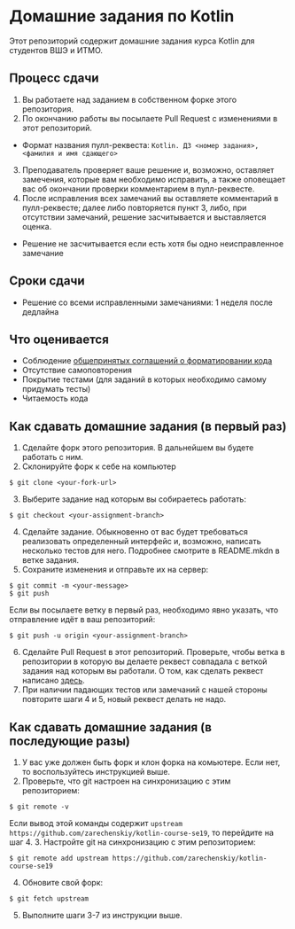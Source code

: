 # Домашние задания по Kotlin

Этот репозиторий содержит домашние задания курса Kotlin для студентов ВШЭ и ИТМО.

## Процесс сдачи

1. Вы работаете над заданием в собственном форке этого репозитория.
2. По окончанию работы вы посылаете Pull Request с изменениями в этот репозиторий.
  - Формат названия пулл-реквеста: `Kotlin. ДЗ <номер задания>, <фамилия и имя сдающего>`
3. Преподаватель проверяет ваше решение и, возможно, оставляет замечения, которые вам необходимо исправить, а также оповещает вас об окончании проверки комментарием в пулл-реквесте.
4. После исправления всех замечаний вы оставляете комментарий в пулл-реквесте; далее либо повторяется пункт 3, либо, при отсутствии замечаний, решение засчитывается и выставляется оценка.
  - Решение не засчитывается если есть хотя бы одно неисправленное замечание

## Сроки сдачи

- Решение со всеми исправленными замечаниями: 1 неделя после дедлайна

## Что оценивается

- Соблюдение [общепринятых соглашений о форматировании кода](https://kotlinlang.org/docs/reference/coding-conventions.html)
- Отсутствие самоповторения
- Покрытие тестами (для заданий в которых необходимо самому придумать тесты)
- Читаемость кода

## Как сдавать домашние задания (в первый раз)

1. Сделайте форк этого репозитория. В дальнейшем вы будете работать с ним.
2. Склонируйте форк к себе на компьютер

  ```
  $ git clone <your-fork-url>
  ```
 
3. Выберите задание над которым вы собираетесь работать:

  ```
  $ git checkout <your-assignment-branch>
  ```

4. Сделайте задание. Обыкновенно от вас будет требоваться реализовать определенный интерфейс и, возможно, написать несколько тестов для него. Подробнее смотрите в README.mkdn в ветке задания.
5. Сохраните изменения и отправьте их на сервер:

  ```
  $ git commit -m <your-message>
  $ git push
  ```
Если вы посылаете ветку в первый раз, необходимо явно указать, что отправление идёт в ваш репозиторий:

  ```
  $ git push -u origin <your-assignment-branch>
  ```

6. Сделайте Pull Request в этот репозиторий. Проверьте, чтобы ветка в репозитории в которую вы делаете реквест совпадала с веткой задания над которым вы работали. О том, как сделать реквест написано [здесь](https://help.github.com/articles/creating-a-pull-request/).
7. При наличии падающих тестов или замечаний с нашей стороны повторите шаги 4 и 5, новый реквест делать не надо.

## Как сдавать домашние задания (в последующие разы)

1. У вас уже должен быть форк и клон форка на комьютере. Если нет, то воспользуйтесь инструкцией выше.
2. Проверьте, что git настроен на синхронизацию с этим репозиторием:

  ```
  $ git remote -v
  ```
  
  Если вывод этой команды содержит `upstream https://github.com/zarechenskiy/kotlin-course-se19`, то перейдите на шаг 4.
3. Настройте git на синхронизацию с этим репозиторием:

  ```
  $ git remote add upstream https://github.com/zarechenskiy/kotlin-course-se19
  ```
4. Обновите свой форк:

  ```
  $ git fetch upstream
  ```
5. Выполните шаги 3-7 из инструкции выше.
